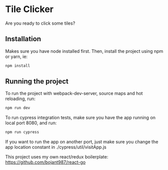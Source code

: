 # Tile Clicker

Are you ready to click some tiles?

## Installation
Makes sure you have node installed first. 
Then, install the project using npm or yarn, ie:

```sh
npm install
```

## Running the project

To run the project with webpack-dev-server, source maps and hot reloading, run:
```sh
npm run dev
```

To run cypress integration tests, make sure you have the app running on local port 8080, and run:
```sh
npm run cypress
```
If you want to run the app on another port, just make sure you change the app location constant in ./cypress/util/visitApp.js

This project uses my own react/redux boilerplate: https://github.com/bojant987/react-go

